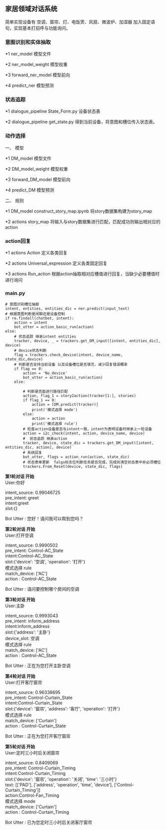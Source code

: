 ## **家居领域对话系统**

简单实现设备有 空调、窗帘、灯、电饭煲、风扇、微波炉、加湿器 
加入固定语句，实现基本打招呼与功能询问。

### 意图识别和实体抽取
 *1 ner_model 模型文件
 
 *2 ner_model_weight 模型权重
 
 *3 forward_ner_model 模型前向
 
 *4 predict_ner 模型预测
 
### 状态追踪

 *1 dialogue_pipeline  State_Form.py 设备状态表
 
 *2 dialogue_pipeline  get_state.py  得到当前设备，将意图和槽位传入状态表。
 
### 动作选择

一、 模型

 *1 DM_model 模型文件
 
 *2 DM_model_weight 模型权重
 
 *3 forward_DM_model 模型前向
 
 *4 predict_DM 模型预测

二、 规则

 *1 DM_model construct_story_map.ipynb  将story数据集构建为story_map
 
 *2 actions story_map  将输入与story数据集进行匹配，匹配成功则输出相对应的action
 
### action回复

 *1 actions Action 定义各类回复
 
 *2 actions Universal_expression 定义各类固定回复
 
 *3 actions Run_action 根据action抽取相对应槽值进行回复，当缺少必要槽值时进行询问
 
### main.py

    # 意图识别槽位抽取 
    intent, entities, entities_dic = ner.predict(input_text)
    # 根据意图判断是闲聊还是设备控制
    if re.findall(chatbot, intent):
        action = intent
        bot_utter = action_basic_run(action)
    else:
        # 状态追踪 继承intent entities
        tracker, device, _ = trackers.get_DM_input([intent, entities_dic], device)
        # device状态判断
        flag = trackers.check_device(intent, device_name, state_dic,device)
        # 判断是否支持当前设备 以及设备槽位是否填充，减少回复错误概率
        if flag == 0:
            action = 'No_device'
            bot_utter = action_basic_run(action)
        else:

            # 判断是否能进行路径匹配
            action, flag_1 = story2action(tracker[1:], stories)
            if flag_1 == 0:
                action = [DM.predict(tracker)]
                print('模式选择 mode')
            else:
                action = action
                print('模式选择 rule')
            # 检查action设备是否与intent一致，intent为表明设备时继承上一轮设备
            action = i2c_check(intent, action, device_name, device)
            #  状态追踪 继承action
            tracker, device, state_dic = trackers.get_DM_input([intent, entities_dic, action], device)
            # 系统回复
            bot_utter, flags = action_run(action, state_dic)
            # 状态表单更新  falgs标志位判断任务是否完成，完成则清空状态表中非必须槽位
            trackers.From_Reset(device, state_dic, flags)


**********************第1轮对话 开始**********************  
User:你好  

intent_source:  0.99046725  
pre_intent:  greet     
intent:greet    
 slot:{}  
 
Bot Utter :  您好！请问我可以帮到您吗？  

**********************第2轮对话 开始**********************  
User:打开空调  

intent_source:  0.9990502  
pre_intent:  Control-AC_State  
intent:Control-AC_State  
 slot:{'device': '空调', 'operation': '打开'}  
模式选择 rule  
match_device: ['AC']  
action : Control-AC_State   

Bot Utter :  请问要控制哪个房间的空调  

**********************第3轮对话 开始**********************  
User:主卧  

intent_source:  0.9993043   
pre_intent:  inform_address  
intent:inform_address   
 slot:{'address': '主卧'}  
device_slot:  空调  
模式选择 rule  
match_device: ['AC']  
action : Control-AC_State   

Bot Utter :  正在为您打开主卧空调  

**********************第4轮对话 开始**********************  
User:打开客厅窗帘  

intent_source:  0.96338695  
pre_intent:  Control-Curtain_State  
intent:Control-Curtain_State   
 slot:{'device': '窗帘', 'address': '客厅', 'operation': '打开'}  
模式选择 rule  
match_device: ['Curtain']  
action : Control-Curtain_State   

Bot Utter :  正在为您打开客厅窗帘  

**********************第5轮对话 开始**********************  
User:定时三小时后关闭窗帘  

intent_source:  0.8409069   
pre_intent:  Control-Curtain_Timing  
intent:Control-Curtain_Timing   
slot:{'device': '窗帘', 'operation': '关闭', 'time': '三小时'}  
text: [['PAD'], ['address', 'operation', 'time', 'device'], ['Control-Curtain_Timing']]   
action:Control-Fan_Timing   
模式选择 mode  
match_device: ['Curtain']  
action : Control-Curtain_Timing   

Bot Utter :  已为您定时三小时后关闭客厅窗帘  
